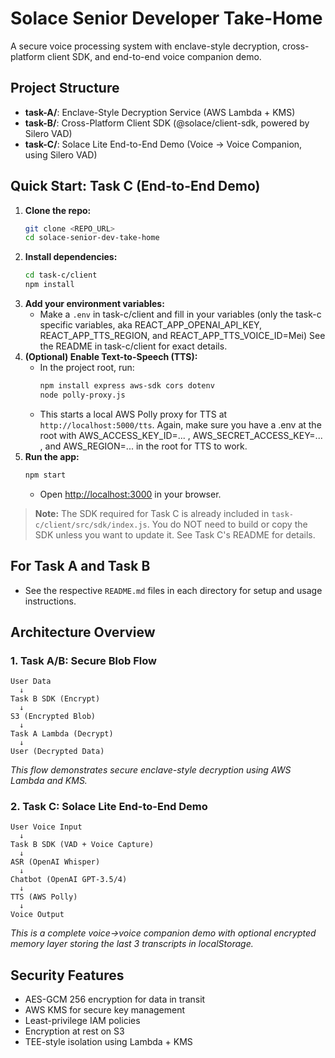 # Solace Senior Developer Take-Home

A secure voice processing system with enclave-style decryption, cross-platform client SDK, and end-to-end voice companion demo.

## Project Structure

- **task-A/**: Enclave-Style Decryption Service (AWS Lambda + KMS)
- **task-B/**: Cross-Platform Client SDK (@solace/client-sdk, powered by Silero VAD)
- **task-C/**: Solace Lite End-to-End Demo (Voice → Voice Companion, using Silero VAD)

## Quick Start: Task C (End-to-End Demo)

1. **Clone the repo:**
   ```sh
   git clone <REPO_URL>
   cd solace-senior-dev-take-home
   ```
2. **Install dependencies:**
   ```sh
   cd task-c/client
   npm install
   ```
3. **Add your environment variables:**
   - Make a `.env` in task-c/client and fill in your variables (only the task-c specific variables, aka REACT_APP_OPENAI_API_KEY, REACT_APP_TTS_REGION, and REACT_APP_TTS_VOICE_ID=Mei) See the README in task-c/client for exact details.
4. **(Optional) Enable Text-to-Speech (TTS):**
   - In the project root, run:
     ```sh
     npm install express aws-sdk cors dotenv
     node polly-proxy.js
     ```
   - This starts a local AWS Polly proxy for TTS at `http://localhost:5000/tts`. Again, make sure you have a .env at the root with AWS_ACCESS_KEY_ID=... , AWS_SECRET_ACCESS_KEY=... , and AWS_REGION=... in the root for TTS to work.
5. **Run the app:**
   ```sh
   npm start
   ```
   - Open [http://localhost:3000](http://localhost:3000) in your browser.

> **Note:** The SDK required for Task C is already included in `task-c/client/src/sdk/index.js`. You do NOT need to build or copy the SDK unless you want to update it. See Task C's README for details.

## For Task A and Task B
- See the respective `README.md` files in each directory for setup and usage instructions.

## Architecture Overview


### 1. Task A/B: Secure Blob Flow
```
User Data
  ↓
Task B SDK (Encrypt)
  ↓
S3 (Encrypted Blob)
  ↓
Task A Lambda (Decrypt)
  ↓
User (Decrypted Data)
```
*This flow demonstrates secure enclave-style decryption using AWS Lambda and KMS.*

### 2. Task C: Solace Lite End-to-End Demo
```
User Voice Input
  ↓
Task B SDK (VAD + Voice Capture)
  ↓
ASR (OpenAI Whisper)
  ↓
Chatbot (OpenAI GPT-3.5/4)
  ↓
TTS (AWS Polly)
  ↓
Voice Output
```
*This is a complete voice→voice companion demo with optional encrypted memory layer storing the last 3 transcripts in localStorage.*

## Security Features

- AES-GCM 256 encryption for data in transit
- AWS KMS for secure key management
- Least-privilege IAM policies
- Encryption at rest on S3
- TEE-style isolation using Lambda + KMS
